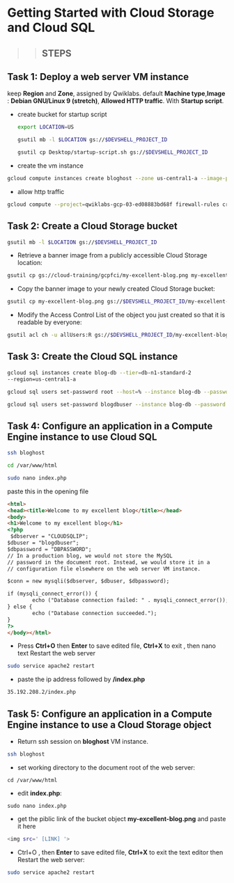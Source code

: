 # Getting Started with Cloud Storage and Cloud SQL


>> ## STEPS

## Task 1: Deploy a web server VM instance

keep **Region** and **Zone**, assigned by Qwiklabs. default **Machine type**,**Image** : **Debian GNU/Linux 9 (stretch)**, **Allowed HTTP traffic**. With **Startup script**.

- create bucket for startup script

  ```sh
  export LOCATION=US
  ```

  ```sh
  gsutil mb -l $LOCATION gs://$DEVSHELL_PROJECT_ID
  ```

  ```sh
  gsutil cp Desktop/startup-script.sh gs://$DEVSHELL_PROJECT_ID
  ```

- create the vm instance

```sh
gcloud compute instances create bloghost --zone us-central1-a --image-project 'debian-cloud' --image "debian-9-stretch-v20190213" --subnet='default' --tags http --metadata startup-script-url=https:https://storage.cloud.google.com/qwiklabs-gcp-03-ed08883bd68f/startup-script.sh?authuser=0
```

- allow http traffic

```sh
gcloud compute --project=qwiklabs-gcp-03-ed08883bd68f firewall-rules create default-allow-http --direction=INGRESS --priority=1000 --network=default --action=ALLOW --rules=tcp:80 --source-ranges=0.0.0.0/0 --target-tags=http-server
```



## Task 2: Create a Cloud Storage bucket 

```sh
gsutil mb -l $LOCATION gs://$DEVSHELL_PROJECT_ID
```

- Retrieve a banner image from a publicly accessible Cloud Storage location:

```sh
gsutil cp gs://cloud-training/gcpfci/my-excellent-blog.png my-excellent-blog.png
```

- Copy the banner image to your newly created Cloud Storage bucket:

```sh
gsutil cp my-excellent-blog.png gs://$DEVSHELL_PROJECT_ID/my-excellent-blog.png
```

- Modify the Access Control List of the object you just created so that it is readable by everyone:

```sh
gsutil acl ch -u allUsers:R gs://$DEVSHELL_PROJECT_ID/my-excellent-blog.png
```



## Task 3: Create the Cloud SQL instance

```sh
gcloud sql instances create blog-db --tier=db-n1-standard-2 
--region=us-central1-a
```

```sh
gcloud sql users set-password root --host=% --instance blog-db --password 123456
```

```sh
gcloud sql users set-password blogdbuser --instance blog-db --password 123456
```



## Task 4: Configure an application in a Compute Engine instance to use Cloud SQL

```sh
ssh bloghost
```

```sh
cd /var/www/html
```

```sh
sudo nano index.php
```

paste this in the opening file

```html
<html>
<head><title>Welcome to my excellent blog</title></head>
<body>
<h1>Welcome to my excellent blog</h1>
<?php
 $dbserver = "CLOUDSQLIP";
$dbuser = "blogdbuser";
$dbpassword = "DBPASSWORD";
// In a production blog, we would not store the MySQL
// password in the document root. Instead, we would store it in a
// configuration file elsewhere on the web server VM instance.

$conn = new mysqli($dbserver, $dbuser, $dbpassword);

if (mysqli_connect_error()) {
        echo ("Database connection failed: " . mysqli_connect_error());
} else {
        echo ("Database connection succeeded.");
}
?>
</body></html>
```

- Press **Ctrl+O** then  **Enter** to save edited file, **Ctrl+X** to exit ,  then nano text Restart the web server

```sh
sudo service apache2 restart
```

- paste the ip address followed by **/index.php**

```sh
35.192.208.2/index.php
```



## Task 5: Configure an application in a Compute Engine instance to use a Cloud Storage object

- Return ssh session on **bloghost** VM instance.

```sh
ssh bloghost
```

- set  working directory to the document root of the web server:

```
cd /var/www/html
```

- edit **index.php**:

```
sudo nano index.php
```

- get the piblic link of the bucket object **my-excellent-blog.png** and paste it here

```sh
<img src=' [LINK] '>
```

- Ctrl+O , then  **Enter** to save edited file,  **Ctrl+X** to exit the text editor then Restart the web server:

```sh
sudo service apache2 restart
```
